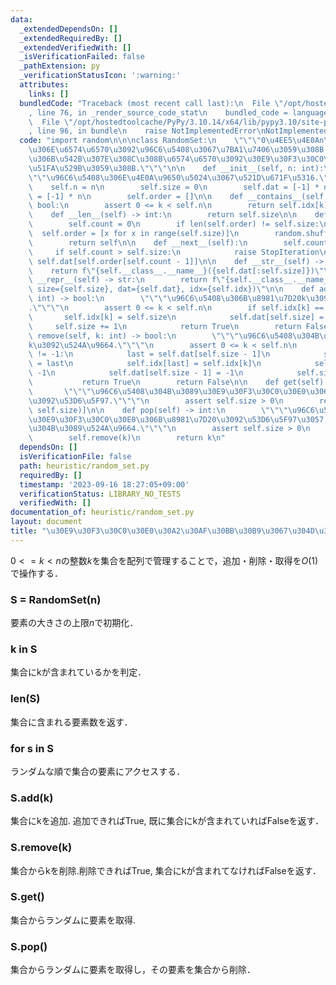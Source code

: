 ```yaml
---
data:
  _extendedDependsOn: []
  _extendedRequiredBy: []
  _extendedVerifiedWith: []
  _isVerificationFailed: false
  _pathExtension: py
  _verificationStatusIcon: ':warning:'
  attributes:
    links: []
  bundledCode: "Traceback (most recent call last):\n  File \"/opt/hostedtoolcache/PyPy/3.10.14/x64/lib/pypy3.10/site-packages/onlinejudge_verify/documentation/build.py\"\
    , line 76, in _render_source_code_stat\n    bundled_code = language.bundle(\n\
    \  File \"/opt/hostedtoolcache/PyPy/3.10.14/x64/lib/pypy3.10/site-packages/onlinejudge_verify/languages/python.py\"\
    , line 96, in bundle\n    raise NotImplementedError\nNotImplementedError\n"
  code: "import random\n\n\nclass RandomSet:\n    \"\"\"0\u4EE5\u4E0An\u672A\u6E80\
    \u306E\u6574\u6570\u3092\u96C6\u5408\u3067\u7BA1\u7406\u3059\u308B. \u96C6\u5408\
    \u306B\u542B\u307E\u308C\u308B\u6574\u6570\u3092\u30E9\u30F3\u30C0\u30E0\u3067\
    \u51FA\u529B\u3059\u308B.\"\"\"\n\n    def __init__(self, n: int):\n        \"\
    \"\"\u96C6\u5408\u306E\u4E0A\u9650\u5024\u3067\u521D\u671F\u5316.\"\"\"\n    \
    \    self.n = n\n        self.size = 0\n        self.dat = [-1] * n\n        self.idx\
    \ = [-1] * n\n        self.order = []\n\n    def __contains__(self, k: int) ->\
    \ bool:\n        assert 0 <= k < self.n\n        return self.idx[k] != -1\n\n\
    \    def __len__(self) -> int:\n        return self.size\n\n    def __iter__(self):\n\
    \        self.count = 0\n        if len(self.order) != self.size:\n          \
    \  self.order = [x for x in range(self.size)]\n        random.shuffle(self.order)\n\
    \        return self\n\n    def __next__(self):\n        self.count += 1\n   \
    \     if self.count > self.size:\n            raise StopIteration\n        return\
    \ self.dat[self.order[self.count - 1]]\n\n    def __str__(self) -> str:\n    \
    \    return f\"{self.__class__.__name__}({self.dat[:self.size]})\"\n\n    def\
    \ __repr__(self) -> str:\n        return f\"{self.__class__.__name__}(n={self.n},\
    \ size={self.size}, dat={self.dat}, idx={self.idx})\"\n\n    def add(self, k:\
    \ int) -> bool:\n        \"\"\"\u96C6\u5408\u306B\u8981\u7D20k\u3092\u8FFD\u52A0\
    .\"\"\"\n        assert 0 <= k < self.n\n        if self.idx[k] == -1:\n     \
    \       self.idx[k] = self.size\n            self.dat[self.size] = k\n       \
    \     self.size += 1\n            return True\n        return False\n\n    def\
    \ remove(self, k: int) -> bool:\n        \"\"\"\u96C6\u5408\u304B\u3089\u8981\u7D20\
    k\u3092\u524A\u9664.\"\"\"\n        assert 0 <= k < self.n\n        if self.idx[k]\
    \ != -1:\n            last = self.dat[self.size - 1]\n            self.dat[self.idx[k]]\
    \ = last\n            self.idx[last] = self.idx[k]\n            self.idx[k] =\
    \ -1\n            self.dat[self.size - 1] = -1\n            self.size -= 1\n \
    \           return True\n        return False\n\n    def get(self) -> int:\n \
    \       \"\"\"\u96C6\u5408\u304B\u3089\u30E9\u30F3\u30C0\u30E0\u306B\u8981\u7D20\
    \u3092\u53D6\u5F97.\"\"\"\n        assert self.size > 0\n        return self.dat[random.randrange(0,\
    \ self.size)]\n\n    def pop(self) -> int:\n        \"\"\"\u96C6\u5408\u304B\u3089\
    \u30E9\u30F3\u30C0\u30E0\u306B\u8981\u7D20\u3092\u53D6\u5F97\u3057,\u96C6\u5408\
    \u304B\u3089\u524A\u9664.\"\"\"\n        assert self.size > 0\n        k = self.get()\n\
    \        self.remove(k)\n        return k\n"
  dependsOn: []
  isVerificationFile: false
  path: heuristic/random_set.py
  requiredBy: []
  timestamp: '2023-09-16 18:27:05+09:00'
  verificationStatus: LIBRARY_NO_TESTS
  verifiedWith: []
documentation_of: heuristic/random_set.py
layout: document
title: "\u30E9\u30F3\u30C0\u30E0\u30A2\u30AF\u30BB\u30B9\u3067\u304D\u308B\u96C6\u5408"
---
```


$0 <= k < n$の整数$k$を集合を配列で管理することで，追加・削除・取得を$O(1)$で操作する．

### S = RandomSet(n)

要素の大きさの上限$n$で初期化．

### k in S

集合にkが含まれているかを判定．

### len(S)

集合に含まれる要素数を返す．

### for s in S

ランダムな順で集合の要素にアクセスする．

### S.add(k)

集合にkを追加. 追加できればTrue, 既に集合にkが含まれていればFalseを返す．

### S.remove(k)

集合からkを削除.削除できればTrue, 集合にkが含まれてなければFalseを返す．

### S.get()

集合からランダムに要素を取得.

### S.pop()

集合からランダムに要素を取得し，その要素を集合から削除．